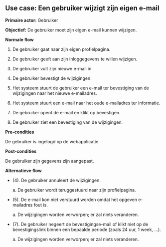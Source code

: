 Use case: Een gebruiker wijzigt zijn eigen e-mail
-------------------------------------------------

**Primaire actor:** Gebruiker

**Objectief:** De gebruiker moet zijn eigen e-mail kunnen wijzigen.

**Normale flow**

1.  De gebruiker gaat naar zijn eigen profielpagina.

2.  De gebruiker geeft aan zijn inloggegevens te willen wijzigen.

3.  De gebruiker vult zijn nieuwe e-mail in.

4.  De gebruiker bevestigt de wijzigingen.

5.  Het systeem stuurt de gebruiker een e-mail ter bevestiging van de
    wijzigingen naar het nieuwe e-mailadres.

6.  Het systeem stuurt een e-mail naar het oude e-mailadres ter informatie.

7.  De gebruiker opent de e-mail en klikt op bevestigen.

8.  De gebruiker ziet een bevestiging van de wijzigingen.

**Pre-condities**

De gebruiker is ingelogd op de webapplicatie.

**Post-condities**

De gebruiker zijn gegevens zijn aangepast.

**Alternatieve flow**

* (4). De gebruiker annuleert de wijzigingen.

  a. De gebruiker wordt teruggestuurd naar zijn profielpagina.

* (5). De e-mail kon niet verstuurd worden omdat het opgeven e-mailadres fout is.

  a. De wijzigingen worden verworpen; er zal niets veranderen.

* (7). De gebruiker negeert de bevestigingse-mail of klikt niet op de
    bevestigingslink binnen een bepaalde periode (zoals 24 uur, 1 week, ...).

  a. De wijzigingen worden verworpen; er zal niets veranderen.
